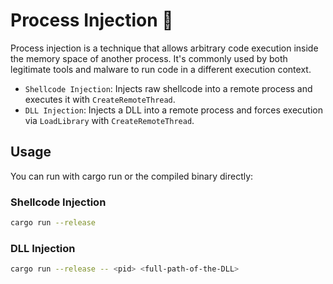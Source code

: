 # Process Injection 🦀

Process injection is a technique that allows arbitrary code execution inside the memory space of another process. It's commonly used by both legitimate tools and malware to run code in a different execution context.

* `Shellcode Injection`: Injects raw shellcode into a remote process and executes it with `CreateRemoteThread`.
* `DLL Injection`: Injects a DLL into a remote process and forces execution via `LoadLibrary` with `CreateRemoteThread`.

## Usage 

You can run with cargo run or the compiled binary directly:

### Shellcode Injection
```sh
cargo run --release
```

### DLL Injection
```sh
cargo run --release -- <pid> <full-path-of-the-DLL>
```

